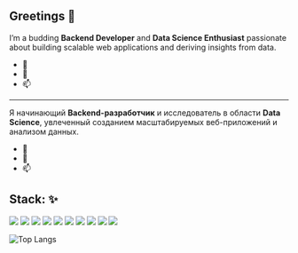 ## Greetings 👋

I’m a budding **Backend Developer** and **Data Science Enthusiast** passionate about building scalable web applications and deriving insights from data.
- 🔭
- 🌱
- 📫

------------------------------------------------------------------------------------------------------------------------------------------------------

Я начинающий **Backend-разработчик** и исследователь в области **Data Science**, увлеченный созданием масштабируемых веб-приложений и анализом данных.
- 🔭
- 🌱
- 📫

## Stack: ✨

![](https://img.shields.io/badge/Python-3776AB?style=for-the-badge&logo=python&logoColor=white) ![](https://img.shields.io/badge/Bootstrap-563D7C?style=for-the-badge&logo=bootstrap&logoColor=white) ![](https://img.shields.io/badge/Python-3776AB?style=for-the-badge&logo=python&logoColor=white) ![](https://img.shields.io/badge/Bootstrap-563D7C?style=for-the-badge&logo=bootstrap&logoColor=white)
![](https://img.shields.io/badge/Python-3776AB?style=for-the-badge&logo=python&logoColor=white) ![](https://img.shields.io/badge/Bootstrap-563D7C?style=for-the-badge&logo=bootstrap&logoColor=white)
![](https://img.shields.io/badge/Python-3776AB?style=for-the-badge&logo=python&logoColor=white) ![](https://img.shields.io/badge/Bootstrap-563D7C?style=for-the-badge&logo=bootstrap&logoColor=white)
![](https://img.shields.io/badge/Python-3776AB?style=for-the-badge&logo=python&logoColor=white) ![](https://img.shields.io/badge/Bootstrap-563D7C?style=for-the-badge&logo=bootstrap&logoColor=white)


![Top Langs](https://github-readme-stats.vercel.app/api/top-langs/?username=xeocean&layout=compact)
